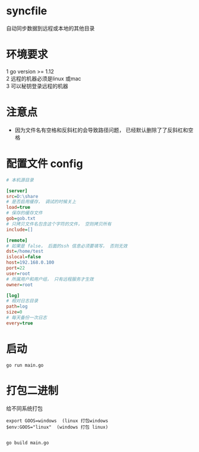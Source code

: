 # syncfile
自动同步数据到远程或本地的其他目录


# 环境要求

1 go version >= 1.12  
2 远程的机器必须是linux 或mac  
3 可以秘钥登录远程的机器  

# 注意点

- 因为文件名有空格和反斜杠的会导致路径问题， 已经默认删除了了反斜杠和空格  

# 配置文件 config
```ini
# 本机源目录

[server]
src=D:\share
# 是否启用缓存， 调试的时候关上
load=true
# 保存的缓存文件
gob=gob.txt
# 只拷贝文件名包含这个字符的文件， 空则拷贝所有
include=[]

[remote]
# 如果是 false， 后面的ssh 信息必须要填写， 否则无效
dst=/home/test
islocal=false
host=192.168.0.100
port=22
user=root
# 所属用户和用户组， 只有远程服务才生效
owner=root

[log]
# 相对日志目录
path=log
size=0
# 每天备份一次日志
every=true
```

# 启动 
```
go run main.go
```

# 打包二进制
给不同系统打包
```
export GOOS=windows  (linux 打包windows
$env:GOOS="linux"  (windows 打包 linux)  
```
```

go build main.go
```
